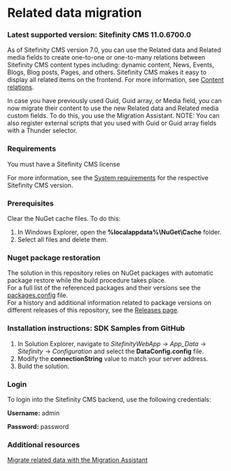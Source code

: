 Related data migration
======================

### Latest supported version: Sitefinity CMS 11.0.6700.0

As of Sitefinity CMS version 7.0, you can use the Related data and Related media fields to create one-to-one or one-to-many relations between Sitefinity CMS content types including: dynamic content, News, Events, Blogs, Blog posts, Pages, and others. Sitefinity CMS makes it easy to display all related items on the frontend. For more information, see [Content relations](http://www.sitefinity.com/documentation/documentationarticles/related-data-field).

In case you have previously used Guid, Guid array, or Media field, you can now migrate their content to use the new Related data and Related media custom fields. To do this, you use the Migration Assistant.
NOTE: You can also register external scripts that you used with Guid or Guid array fields with a Thunder selector.

### Requirements

You must have a Sitefinity CMS license

For more information, see the [System requirements](https://docs.sitefinity.com/system-requirements) for the  respective Sitefinity CMS version.

### Prerequisites

Clear the NuGet cache files. To do this:

1. In Windows Explorer, open the **%localappdata%\NuGet\Cache** folder.
2. Select all files and delete them.

### Nuget package restoration
The solution in this repository relies on NuGet packages with automatic package restore while the build procedure takes place.   
For a full list of the referenced packages and their versions see the [packages.config](https://github.com/Sitefinity-SDK/related-data-migration/blob/master/SitefinityWebApp/packages.config) file.    
For a history and additional information related to package versions on different releases of this repository, see the [Releases page](https://github.com/Sitefinity-SDK/related-data-migration/releases).    


### Installation instructions: SDK Samples from GitHub


1. In Solution Explorer, navigate to _SitefinityWebApp_ -> *App_Data* -> _Sitefinity_ -> _Configuration_ and select the **DataConfig.config** file. 
2. Modify the **connectionString** value to match your server address.
3. Build the solution.


### Login

To login into the Sitefinity CMS backend, use the following credentials: 

**Username:** admin

**Password:** password

### Additional resources

[Migrate related data with the Migration Assistant](http://www.sitefinity.com/documentation/documentationarticles/related-data-migration)


